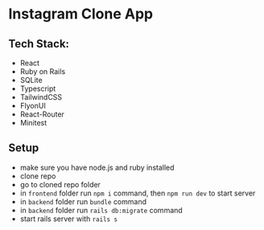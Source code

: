 # Instagram Clone App

## Tech Stack:
- React
- Ruby on Rails
- SQLite
- Typescript
- TailwindCSS
- FlyonUI
- React-Router
- Minitest

## Setup
- make sure you have node.js and ruby installed
- clone repo
- go to cloned repo folder
- in ```frontend``` folder run ```npm i``` command, then ```npm run dev``` to start server
- in ```backend``` folder run ```bundle``` command
- in ```backend``` folder run ```rails db:migrate``` command
- start rails server with ```rails s```